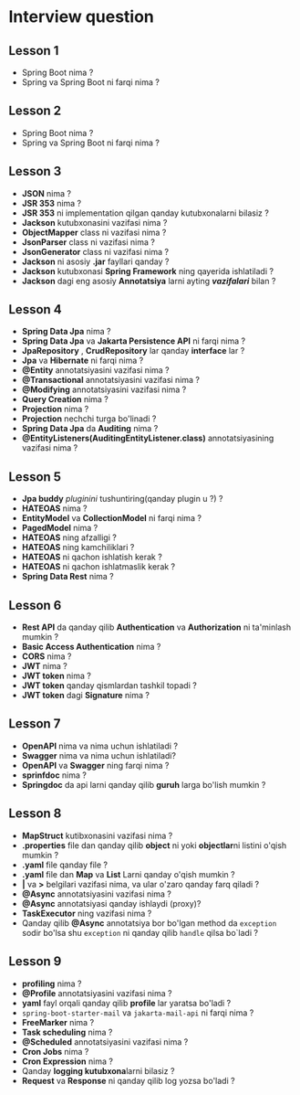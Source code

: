 # Interview question

## Lesson 1

* Spring Boot nima ?
* Spring va Spring Boot ni farqi nima ?

## Lesson 2

* Spring Boot nima ?
* Spring va Spring Boot ni farqi nima ?

## Lesson 3

* **JSON** nima ?
* **JSR 353** nima ?
* **JSR 353** ni implementation qilgan qanday kutubxonalarni bilasiz ?
* **Jackson** kutubxonasini vazifasi nima ?
* **ObjectMapper** class ni vazifasi nima ?
* **JsonParser** class ni vazifasi nima ?
* **JsonGenerator** class ni vazifasi nima ?
* **Jackson** ni asosiy **.jar** fayllari qanday ?
* **Jackson** kutubxonasi **Spring Framework**  ning qayerida ishlatiladi ?
* **Jackson** dagi eng asosiy **Annotatsiya** larni ayting _**vazifalari**_ bilan ?

## Lesson 4

* **Spring Data Jpa** nima ?
* **Spring Data Jpa** va **Jakarta Persistence API** ni farqi nima ?
* **JpaRepository** , **CrudRepository** lar qanday **interface** lar ?
* **Jpa** va **Hibernate** ni farqi nima ?
* **@Entity** annotatsiyasini vazifasi nima ?
* **@Transactional** annotatsiyasini vazifasi nima ?
* **@Modifying** annotatsiyasini vazifasi nima ?
* **Query Creation** nima ?
* **Projection** nima ?
* **Projection** nechchi turga bo'linadi ?
* **Spring Data Jpa** da **Auditing** nima ?
* **@EntityListeners(AuditingEntityListener.class)** annotatsiyasining vazifasi nima ?

## Lesson 5

* **Jpa buddy** _pluginini_ tushuntiring(qanday plugin u ?) ?
* **HATEOAS** nima ?
* **EntityModel** va **CollectionModel** ni farqi nima ?
* **PagedModel** nima ?
* **HATEOAS** ning afzalligi ?
* **HATEOAS** ning kamchiliklari ?
* **HATEOAS** ni qachon ishlatish kerak ?
* **HATEOAS** ni qachon ishlatmaslik kerak ?
* **Spring Data Rest** nima ?

## Lesson 6

* **Rest API** da qanday qilib **Authentication** va **Authorization** ni ta'minlash mumkin ?
* **Basic Access Authentication** nima ?
* **CORS** nima ?
* **JWT** nima ?
* **JWT token** nima ?
* **JWT token** qanday qismlardan tashkil topadi ?
* **JWT token** dagi **Signature** nima ?

## Lesson 7

* **OpenAPI** nima va nima uchun ishlatiladi ?
* **Swagger** nima va nima uchun ishlatiladi?
* **OpenAPI** va **Swagger** ning farqi nima ?
* **sprinfdoc** nima ?
* **Springdoc** da api larni qanday qilib **guruh** larga bo'lish mumkin ?

## Lesson 8

* **MapStruct** kutibxonasini vazifasi nima ?
* **.properties** file dan qanday qilib **object** ni yoki **objectlar**ni listini o'qish mumkin ?
* **.yaml** file qanday file ?
* **.yaml** file dan **Map** va **List** Larni qanday o'qish mumkin ?
* **|** va **>** belgilari vazifasi nima, va ular o'zaro qanday farq qiladi ?
* **@Async** annotatsiyasini vazifasi nima ?
* **@Async** annotatsiyasi qanday ishlaydi (proxy)?
* **TaskExecutor** ning vazifasi nima ?
* Qanday qilib **@Async** annotatsiya bor bo'lgan method da `exception` sodir bo'lsa shu `exception` ni qanday
  qilib `handle` qilsa bo`ladi ?

## Lesson 9
* **profiling** nima ?
* **@Profile** annotatsiyasini vazifasi nima ?
* **yaml** fayl orqali qanday qilib **profile** lar yaratsa bo'ladi ?
* `spring-boot-starter-mail` va `jakarta-mail-api` ni farqi nima ?
* **FreeMarker** nima ?
* **Task scheduling** nima ?
* **@Scheduled** annotatsiyasini vazifasi nima ?
* **Cron Jobs** nima ?
* **Cron Expression** nima ?
* Qanday **logging kutubxona**larni bilasiz ?
* **Request** va **Response** ni qanday qilib log yozsa bo'ladi ?






